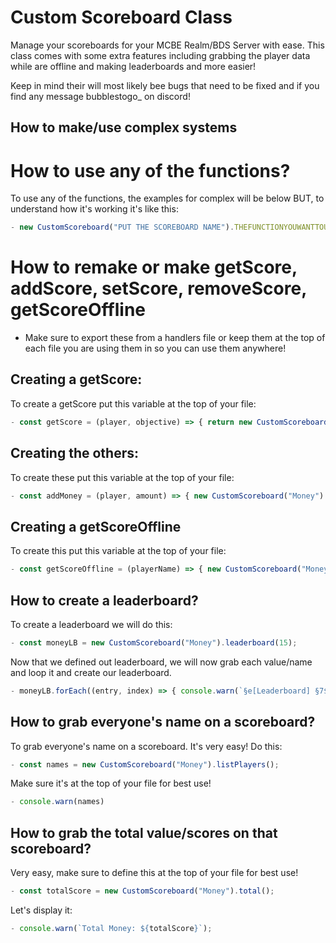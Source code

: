 # Custom Scoreboard Class

Manage your scoreboards for your MCBE Realm/BDS Server with ease. This class comes with some extra features including grabbing the player data while are offline and making leaderboards and more easier!

Keep in mind their will most likely bee bugs that need to be fixed and if you find any message bubblestogo_ on discord!

## How to make/use complex systems
# **How to use any of the functions?**
To use any of the functions, the examples for complex will be below BUT, to understand how it's working it's like this:
```js
- new CustomScoreboard("PUT THE SCOREBOARD NAME").THEFUNCTIONYOUWANTTOUSE
```
# **How to remake or make getScore, addScore, setScore, removeScore, getScoreOffline**

- Make sure to export these from a handlers file or keep them at the top of each file you are using them in so you can use them anywhere!
## **Creating a getScore:**
To create a getScore put this variable at the top of your file:
```js
- const getScore = (player, objective) => { return new CustomScoreboard(objective).getScore(player); }
```
## **Creating the others:**

To create these put this variable at the top of your file:
```js
- const addMoney = (player, amount) => { new CustomScoreboard("Money").addScore(player, amount); }
```
## **Creating a getScoreOffline**
To create this put this variable at the top of your file:
```js
- const getScoreOffline = (playerName) => { new CustomScoreboard("Money").getScoreOffline(playerName); }
```

## **How to create a leaderboard?**
To create a leaderboard we will do this:
```js
- const moneyLB = new CustomScoreboard("Money").leaderboard(15);
```
Now that we defined out leaderboard, we will now grab each value/name and loop it and create our leaderboard.
```js
- moneyLB.forEach((entry, index) => { console.warn(`§e[Leaderboard] §7${index + 1}. ${entry.name}: ${entry.score}`); })
```

## **How to grab everyone's name on a scoreboard?**
To grab everyone's name on a scoreboard. It's very easy! Do this:
```js
- const names = new CustomScoreboard("Money").listPlayers();
```
Make sure it's at the top of your file for best use!
```js
- console.warn(names)
```

## **How to grab the total value/scores on that scoreboard?**
Very easy, make sure to define this at the top of your file for best use!
```js
- const totalScore = new CustomScoreboard("Money").total();
```
Let's display it:
```js
- console.warn(`Total Money: ${totalScore}`);
```

